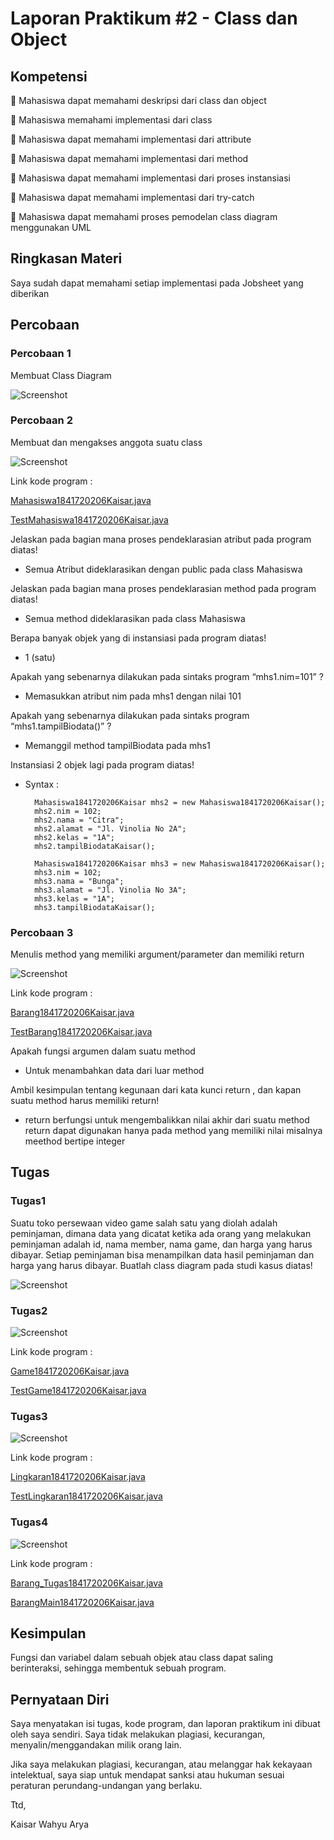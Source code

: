 # Laporan Praktikum #2 - Class dan Object

## Kompetensi

 Mahasiswa dapat memahami deskripsi dari class dan object

 Mahasiswa memahami implementasi dari class

 Mahasiswa dapat memahami implementasi dari attribute

 Mahasiswa dapat memahami implementasi dari method

 Mahasiswa dapat memahami implementasi dari proses instansiasi

 Mahasiswa dapat memahami implementasi dari try-catch

 Mahasiswa dapat memahami proses pemodelan class diagram menggunakan UML

## Ringkasan Materi

Saya sudah dapat memahami setiap implementasi pada Jobsheet yang diberikan

## Percobaan

### Percobaan 1

Membuat Class Diagram

![Screenshot](img/Screenshot_1.jpg)

### Percobaan 2

 Membuat dan mengakses anggota suatu class

![Screenshot](img/Screenshot_3.jpg)

Link kode program :

[Mahasiswa1841720206Kaisar.java](../../src/2_Class_dan_Object/Mahasiswa1841720206Kaisar.java)

[TestMahasiswa1841720206Kaisar.java](../../src/2_Class_dan_Object/TestMahasiswa1841720206Kaisar.java)

Jelaskan pada bagian mana proses pendeklarasian atribut pada program diatas!
- Semua Atribut dideklarasikan dengan public pada class Mahasiswa

Jelaskan pada bagian mana proses pendeklarasian method pada program diatas!
- Semua method dideklarasikan pada class Mahasiswa

Berapa banyak objek yang di instansiasi pada program diatas!
- 1 (satu)

 Apakah yang sebenarnya dilakukan pada sintaks program “mhs1.nim=101” ?
- Memasukkan atribut nim pada mhs1 dengan nilai 101

 Apakah yang sebenarnya dilakukan pada sintaks program “mhs1.tampilBiodata()” ?
- Memanggil method tampilBiodata pada mhs1

Instansiasi 2 objek lagi pada program diatas!
- Syntax :

        Mahasiswa1841720206Kaisar mhs2 = new Mahasiswa1841720206Kaisar();
        mhs2.nim = 102;
        mhs2.nama = "Citra";
        mhs2.alamat = "Jl. Vinolia No 2A";
        mhs2.kelas = "1A";
        mhs2.tampilBiodataKaisar();
        
        Mahasiswa1841720206Kaisar mhs3 = new Mahasiswa1841720206Kaisar();
        mhs3.nim = 102;
        mhs3.nama = "Bunga";
        mhs3.alamat = "Jl. Vinolia No 3A";
        mhs3.kelas = "1A";
        mhs3.tampilBiodataKaisar();

### Percobaan 3

Menulis method yang memiliki argument/parameter dan memiliki return

![Screenshot](img/Screenshot_4.jpg)

Link kode program :

[Barang1841720206Kaisar.java](../../src/2_Class_dan_Object/Barang1841720206Kaisar.java)

[TestBarang1841720206Kaisar.java](../../src/2_Class_dan_Object/TestBarang1841720206Kaisar.java)

 Apakah fungsi argumen dalam suatu method
 - Untuk menambahkan data dari luar method
 
 Ambil kesimpulan tentang kegunaan dari kata kunci return , dan kapan suatu method harus memiliki return!
 - return berfungsi untuk mengembalikkan nilai akhir dari suatu method return dapat digunakan hanya pada method yang memiliki nilai misalnya meethod bertipe integer

## Tugas

### Tugas1

Suatu toko persewaan video game salah satu yang diolah adalah peminjaman, dimana data yang dicatat ketika ada orang yang melakukan peminjaman adalah id, nama member, nama game, dan harga yang harus dibayar. Setiap peminjaman bisa menampilkan data hasil peminjaman dan harga yang harus dibayar. Buatlah class diagram pada studi kasus diatas!

![Screenshot](img/Screenshot_2.jpg)

### Tugas2

![Screenshot](img/Screenshot_5.jpg)

Link kode program :

[Game1841720206Kaisar.java](../../src/2_Class_dan_Object/Game1841720206Kaisar.java)

[TestGame1841720206Kaisar.java](../../src/2_Class_dan_Object/TestGame1841720206Kaisar.java)

### Tugas3

![Screenshot](img/Screenshot_6.jpg)

Link kode program :

[Lingkaran1841720206Kaisar.java](../../src/2_Class_dan_Object/Lingkaran1841720206Kaisar.java)

[TestLingkaran1841720206Kaisar.java](../../src/2_Class_dan_Object/TestLingkaran1841720206Kaisar.java)

### Tugas4

![Screenshot](img/Screenshot_7.jpg)

Link kode program :

[Barang_Tugas1841720206Kaisar.java](../../src/2_Class_dan_Object/Barang_Tugas1841720206Kaisar.java)

[BarangMain1841720206Kaisar.java](../../src/2_Class_dan_Object/BarangMain1841720206Kaisar.java)

## Kesimpulan

Fungsi dan variabel dalam sebuah objek atau class dapat saling berinteraksi, sehingga membentuk sebuah program.

## Pernyataan Diri

Saya menyatakan isi tugas, kode program, dan laporan praktikum ini dibuat oleh saya sendiri. Saya tidak melakukan plagiasi, kecurangan, menyalin/menggandakan milik orang lain.

Jika saya melakukan plagiasi, kecurangan, atau melanggar hak kekayaan intelektual, saya siap untuk mendapat sanksi atau hukuman sesuai peraturan perundang-undangan yang berlaku.

Ttd,

Kaisar Wahyu Arya
